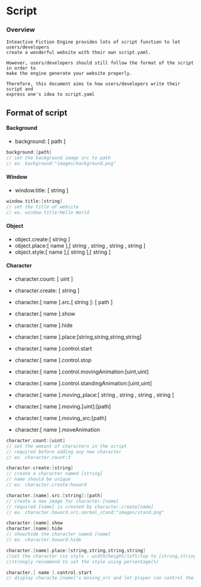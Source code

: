 # Script 

### Overview

```
Inteactive Fiction Engine provides lots of script function to let users/developers
create a wonderful website with their own script.yaml.

However, users/developers should still follow the format of the script in order to
make the engine generate your website properly.

Therefore, this document aims to how users/developers write their script and
express one's idea to script.yaml
```


## Format of script

#### Background

* background: [ path ]
```c
background:[path]
// set the background image src to path
// ex. background:"images/background.png"
```

#### Window

* window.title: [ string ]
```c
window.title:[string]
// set the title of website
// ex. window.title:Hello World
```

#### Object

* object.create:[ string ]
* object.place:[ name ],[ string , string , string , string ]
* object.style:[ name ],[ string ],[ string ]

#### Character

* character.count: [ uint ]
* character.create: [ string ]
  
* character.[ name ].src.[ string ]: [ path ]
* character.[ name ].show
* character.[ name ].hide
* character.[ name ].place:[string,string,string,string]
  
* character.[ name ].control.start
* character.[ name ].control.stop
* character.[ name ].control.movingAnimation:[uint,uint]
* character.[ name ].control.standingAnimation:[uint,uint]
* character.[ name ].moving_place:[ string , string , string , string ]
* character.[ name ].moving.[uint]:[path]
* character.[ name ].moving_src:[path]
* character.[ name ].moveAnimation

```c
character.count:[uint]
// set the amount of characters in the script
// required before adding any new character
// ex. character.count:3

character.create:[string]
// create a character named [string]
// name should be unique
// ex. character.create:howard

character.[name].src.[string]:[path]
// create a new image for character.[name]
// required [name] is created by character.create[name]
// ex. character.howard.src.normal_stand:"images/stand.png"

character.[name].show
character.[name].hide
// show/hide the character named [name]
// ex. character.howard.hide

character.[name].place:[string,string,string,string]
//set the character css style : width/height/left/top to [string,string,string,string]
//strongly recommend to set the style using percentage(%)

character.[ name ].control.start
// display characte.[name]'s moving_src and let player can control the character

```
